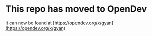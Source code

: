 # This repo has moved to OpenDev

It can now be found at [https://opendev.org/x/gyan](https://opendev.org/x/gyan)
